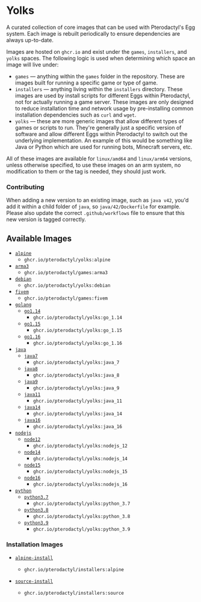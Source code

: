 # Yolks

A curated collection of core images that can be used with Pterodactyl's Egg system. Each image is rebuilt
periodically to ensure dependencies are always up-to-date.

Images are hosted on `ghcr.io` and exist under the `games`, `installers`, and `yolks` spaces. The following logic
is used when determining which space an image will live under:

* `games` — anything within the `games` folder in the repository. These are images built for running a specific game
or type of game.
* `installers` — anything living within the `installers` directory. These images are used by install scripts for different
Eggs within Pterodactyl, not for actually running a game server. These images are only designed to reduce installation time
and network usage by pre-installing common installation dependencies such as `curl` and `wget`.
* `yolks` — these are more generic images that allow different types of games or scripts to run. They're generally just
a specific version of software and allow different Eggs within Pterodactyl to switch out the underlying implementation. An
example of this would be something like Java or Python which are used for running bots, Minecraft servers, etc.

All of these images are available for `linux/amd64` and `linux/arm64` versions, unless otherwise specified, to use
these images on an arm system, no modification to them or the tag is needed, they should just work.

### Contributing

When adding a new version to an existing image, such as `java v42`, you'd add it within a child folder of `java`, so
`java/42/Dockerfile` for example. Please also update the correct `.github/workflows` file to ensure that this new version
is tagged correctly.

## Available Images

* [`alpine`](/oses/alpine)
  * `ghcr.io/pterodactyl/yolks:alpine`
* [`arma3`](/games/arma3)
  * `ghcr.io/pterodactyl/games:arma3`
* [`debian`](/oses/debian)
  * `ghcr.io/pterodactyl/yolks:debian`
* [`fivem`](/games/fivem)
  * `ghcr.io/pterodactyl/games:fivem`
* [`golang`](/go)
  * [`go1.14`](/go/1.14)
    * `ghcr.io/pterodactyl/yolks:go_1.14`
  * [`go1.15`](/go/1.15)
    * `ghcr.io/pterodactyl/yolks:go_1.15`
  * [`go1.16`](/go/1.16)
    * `ghcr.io/pterodactyl/yolks:go_1.16`
* [`java`](/java)
  * [`java7`](/java/7)
    * `ghcr.io/pterodactyl/yolks:java_7`
  * [`java8`](/java/8)
    * `ghcr.io/pterodactyl/yolks:java_8`
  * [`java9`](/java/9)
    * `ghcr.io/pterodactyl/yolks:java_9`
  * [`java11`](/java/11)
    * `ghcr.io/pterodactyl/yolks:java_11`
  * [`java14`](/java/14)
    * `ghcr.io/pterodactyl/yolks:java_14`
  * [`java16`](/java/16)
    * `ghcr.io/pterodactyl/yolks:java_16`
* [`nodejs`](/nodejs)
  * [`node12`](/nodejs/12)
    * `ghcr.io/pterodactyl/yolks:nodejs_12`
  * [`node14`](/nodejs/14)
    * `ghcr.io/pterodactyl/yolks:nodejs_14`
  * [`node15`](/nodejs/15)
    * `ghcr.io/pterodactyl/yolks:nodejs_15`
  * [`node16`](/nodejs/16)
    * `ghcr.io/pterodactyl/yolks:nodejs_16`
* [`python`](/python)
  * [`python3.7`](/python/3.7)
    * `ghcr.io/pterodactyl/yolks:python_3.7`
  * [`python3.8`](/python/3.8)
    * `ghcr.io/pterodactyl/yolks:python_3.8`
  * [`python3.9`](/python/3.9)
    * `ghcr.io/pterodactyl/yolks:python_3.9`

### Installation Images

* [`alpine-install`](/installers/alpine)
  * `ghcr.io/pterodactyl/installers:alpine`

* [`source-install`](/installers/source)
  * `ghcr.io/pterodactyl/installers:source`
